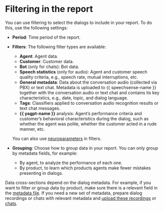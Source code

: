 # Filtering in the report

You can use filtering to select the dialogs to include in your report. To do this, use the following settings:

* **Period**: Time period of the report.
* **Filters**: The following filter types are available:

    * **Agent**: Agent data.
    * **Customer**: Customer data.
    * **Bot** (only for chats): Bot data.
    * **Speech statistics** (only for audio): Agent and customer speech quality criteria, e.g., speech rate, mutual interruptions, etc.
    * **General metadata**: Data about the conversation audio (collected via PBX) or text chat. Metadata is uploaded to {{ speechsense-name }} together with the conversation audio or text chat and contains its key characteristics, e.g., date, topic, and dialog language.
    * **Tags**: Classifiers applied to conversation audio recognition results or text chat messages.
    * **{{ yagpt-name }}** analysis: Agent’s performance criteria and customer’s behavioral characteristics during the dialog, such as whether the agent was polite, whether the customer acted in a rude manner, etc.

    You can also use [neuroparameters](../../../speechsense/concepts/reports/neuro-parameters.md) in filters.

* **Grouping**: Choose how to group data in your report. You can only group by metadata fields, for example:

   * By agent, to analyze the performance of each one.
   * By product, to learn which products agents make fewer mistakes presenting in dialogs.

Data cross-sections depend on the dialog metadata. For example, if you want to filter or group data by product, make sure there is a relevant field in the [metadata file](../../../speechsense/quickstart.md#set-space). If you need a new set of metadata, prepare dialog recordings or chats with relevant metadata and [upload these recordings](../../../speechsense/operations/data/upload-data.md) or [chats](../../../speechsense/operations/data/upload-chat-text.md).

